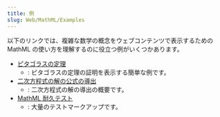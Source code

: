 ```yaml
---
title: 例
slug: Web/MathML/Examples
---
```


以下のリンクでは、複雑な数学の概念をウェブコンテンツで表示するための MathML の使い方を理解するのに役立つ例がいくつかあります。

- [ピタゴラスの定理](/ja/docs/Web/MathML/Examples/MathML_Pythagorean_Theorem)
  - : ピタゴラスの定理の証明を表示する簡単な例です。
- [二次方程式の解の公式の導出](/ja/docs/Web/MathML/Examples/Deriving_the_Quadratic_Formula)
  - : 二次方程式の解の導出の概要です。
- [MathML 耐久テスト](https://fred-wang.github.io/MathFonts/mozilla_mathml_test/)
  - : 大量のテストマークアップです。
